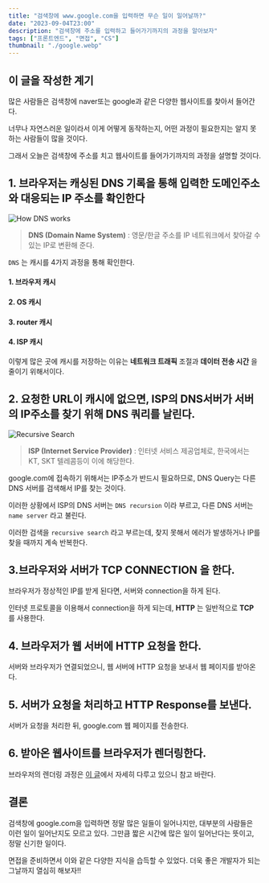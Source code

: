 ```yaml
---
title: "검색창에 www.google.com을 입력하면 무슨 일이 일어날까?"
date: "2023-09-04T23:00"
description: "검색창에 주소를 입력하고 들어가기까지의 과정을 알아보자"
tags: ["프론트엔드", "면접", "CS"]
thumbnail: "./google.webp"
---
```






## 이 글을 작성한 계기
많은 사람들은 검색창에 naver또는 google과 같은 다양한 웹사이트를 찾아서 들어간다.

너무나 자연스러운 일이라서 이게 어떻게 동작하는지, 어떤 과정이 필요한지는 알지 못하는 사람들이 많을 것이다.

그래서 오늘은 검색창에 주소를 치고 웹사이트를 들어가기까지의 과정을 설명할 것이다.

## 1. 브라우저는 캐싱된 DNS 기록을 통해 입력한 도메인주소와 대응되는 IP 주소를 확인한다

![How DNS works](https://velog.velcdn.com/images/dohi/post/21a10d29-e4ef-49a6-8ad2-324514476b86/image.png)


> **DNS (Domain Name System)** :
> 영문/한글 주소를 IP 네트워크에서 찾아갈 수 있는 IP로 변환해 준다. 


`DNS` 는 캐시를 4가지 과정을 통해 확인한다.

#### 1. 브라우저 캐시
#### 2. OS 캐시
#### 3. router 캐시
#### 4. ISP 캐시


이렇게 많은 곳에 캐시를 저장하는 이유는 **네트워크 트래픽** 조절과 **데이터 전송 시간** 을 줄이기 위해서이다.


## 2. 요청한 URL이 캐시에 없으면, ISP의 DNS서버가 서버의 IP주소를 찾기 위해 DNS 쿼리를 날린다.
![Recursive Search](https://velog.velcdn.com/images/dohi/post/a0f385ac-77bb-4d20-8f1d-564b6adb9f68/image.png)

> **ISP (Internet Service Provider)** :
> 인터넷 서비스 제공업체로, 한국에서는 KT, SKT 텔레콤등이 이에 해당한다.

google.com에 접속하기 위해서는 IP주소가 반드시 필요하므로, DNS Query는 다른 DNS 서버를 검색해서 IP를 찾는 것이다.

이러한 상황에서 ISP의 DNS 서버는 `DNS recursion` 이라 부르고, 다른 DNS 서버는 `name server` 라고 불린다.

이러한 검색을 `recursive search` 라고 부르는데, 찾지 못해서 에러가 발생하거나 IP를 찾을 때까지 계속 반복한다.


## 3.브라우저와 서버가 TCP CONNECTION 을 한다.
브라우저가 정상적인 IP를 받게 된다면, 서버와 connection을 하게 된다.

인터넷 프로토콜을 이용해서 connection을 하게 되는데, **HTTP** 는 일반적으로 **TCP** 를 사용한다.

## 4. 브라우저가 웹 서버에 HTTP 요청을 한다.
서버와 브라우저가 연결되었으니, 웹 서버에 HTTP 요청을 보내서 웹 페이지를 받아온다.

## 5. 서버가 요청을 처리하고 HTTP Response를 보낸다.
서버가 요청을 처리한 뒤, google.com 웹 페이지를 전송한다.

## 6. 받아온 웹사이트를 브라우저가 렌더링한다.
브라우저의 렌더링 과정은 [이 글](https://dohi0512.github.io/%EB%B8%8C%EB%9D%BC%EC%9A%B0%EC%A0%80%EC%9D%98%20%EB%A0%8C%EB%8D%94%EB%A7%81%20%EA%B3%BC%EC%A0%95/)에서 자세히 다루고 있으니 참고 바란다.

## 결론
검색창에 google.com을 입력하면 정말 많은 일들이 일어나지만, 대부분의 사람들은 이런 일이 일어난지도 모르고 있다. 그만큼 짧은 시간에 많은 일이 일어난다는 뜻이고, 정말 신기한 일이다. 

면접을 준비하면서 이와 같은 다양한 지식을 습득할 수 있었다. 더욱 좋은 개발자가 되는 그날까지 열심히 해보자!!